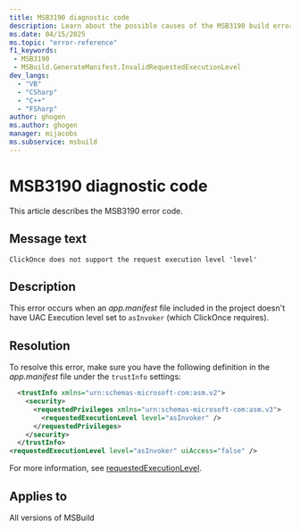 ```yaml
---
title: MSB3190 diagnostic code
description: Learn about the possible causes of the MSB3190 build error and get troubleshooting tips.
ms.date: 04/15/2025
ms.topic: "error-reference"
f1_keywords:
 - MSB3190
 - MSBuild.GenerateManifest.InvalidRequestedExecutionLevel
dev_langs:
  - "VB"
  - "CSharp"
  - "C++"
  - "FSharp"
author: ghogen
ms.author: ghogen
manager: mijacobs
ms.subservice: msbuild
---
```

# MSB3190 diagnostic code

<!-- :::ErrorDefinitionDescription::: -->
<!-- :::editable-content name="introDescription"::: -->
This article describes the MSB3190 error code.
<!-- :::editable-content-end::: -->

## Message text

`ClickOnce does not support the request execution level 'level'`

<!-- :::editable-content name="postOutputDescription"::: -->
## Description

This error occurs when an *app.manifest* file included in the project doesn't have UAC Execution level set to `asInvoker` (which ClickOnce requires).

## Resolution

To resolve this error, make sure you have the following definition in the *app.manifest* file under the `trustInfo` settings:

```xml
  <trustInfo xmlns="urn:schemas-microsoft-com:asm.v2"> 
    <security>
      <requestedPrivileges xmlns="urn:schemas-microsoft-com:asm.v3">
        <requestedExecutionLevel level="asInvoker" />
      </requestedPrivileges>
    </security>
  </trustInfo>
<requestedExecutionLevel level="asInvoker" uiAccess="false" />
```

For more information, see [requestedExecutionLevel](../../deployment/trustinfo-element-clickonce-application.md#requestedexecutionlevel).
<!-- :::editable-content-end::: -->
<!-- :::ErrorDefinitionDescription-end::: -->

## Applies to

All versions of MSBuild